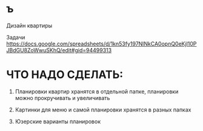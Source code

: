 ﻿# ъ
Дизайн квартиры

Задачи
https://docs.google.com/spreadsheets/d/1kn53fy197NlNkCA0opnQ0eKjl10PJBdGU8ZoWwuSKhQ/edit#gid=94499313



# ЧТО НАДО СДЕЛАТЬ:


  1. Планировки квартир хранятся в отдельной папке, планировки можно прокручивать и увеличивать


  2. Картинки для меню и самой планировки хранятся в разных папках
  
  
  3. Юзерские варианты планировок
